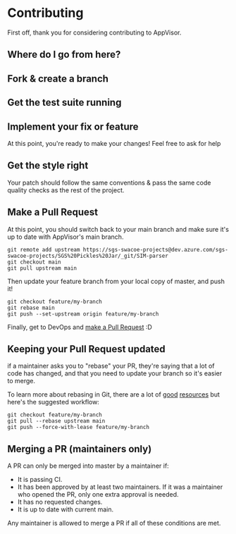 # Contributing
First off, thank you for considering contributing to AppVisor. 

## Where do I go from here?

## Fork & create a branch

## Get the test suite running

## Implement your fix or feature
At this point, you're ready to make your changes! Feel free to ask for help

## Get the style right
Your patch should follow the same conventions & pass the same code quality checks as the rest of the project. 

## Make a Pull Request
At this point, you should switch back to your main branch and make sure it's up to date with AppVisor's main branch.

```
git remote add upstream https://sgs-swacoe-projects@dev.azure.com/sgs-swacoe-projects/SGS%20Pickles%20Jar/_git/SIM-parser
git checkout main
git pull upstream main
```
Then update your feature branch from your local copy of master, and push it!
```
git checkout feature/my-branch
git rebase main
git push --set-upstream origin feature/my-branch
```
Finally, get to DevOps and [make a Pull Request](https://dev.azure.com/sgs-swacoe-projects/SGS%20Pickles%20Jar/_git/SIM-parser/pullrequestcreate?sourceRef=&targetRef=main&sourceRepositoryId=35c4d32b-b6d2-4bab-9405-4af3c7f8a55a&targetRepositoryId=35c4d32b-b6d2-4bab-9405-4af3c7f8a55a) :D

## Keeping your Pull Request updated
if a maintainer asks you to "rebase" your PR, they're saying that a lot of code has changed, and that you need to update your branch so it's easier to merge.

To learn more about rebasing in Git, there are a lot of [good](http://git-scm.com/book/en/v2/Git-Branching-Rebasing) [resources](https://docs.github.com/en/get-started/using-git/about-git-rebase) but here's the suggested workflow:

```
git checkout feature/my-branch
git pull --rebase upstream main
git push --force-with-lease feature/my-branch
```

## Merging a PR (maintainers only)
A PR can only be merged into master by a maintainer if:
- It is passing CI.
- It has been approved by at least two maintainers. If it was a maintainer who opened the PR, only one extra approval is needed.
- It has no requested changes.
- It is up to date with current main.

Any maintainer is allowed to merge a PR if all of these conditions are met.



